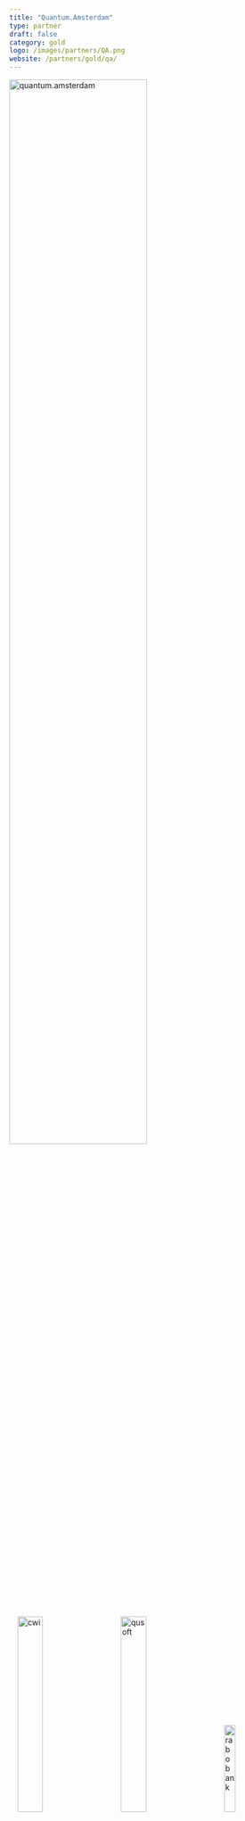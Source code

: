 ```yaml
---
title: "Quantum.Amsterdam"
type: partner
draft: false
category: gold
logo: /images/partners/QA.png
website: /partners/gold/qa/
---
```

<a href="https://quantum.amsterdam" target="_blank"><img src="/images/partners/quantum.amsterdam.png" style="height:auto;width:70%" alt="quantum.amsterdam" title="quantum.amsterdam"></img></a>

<a href="https://www.cwi.nl" target="_blank"><img src="/images/partners/cwi.png" style="height:auto;width:30%;margin:3%;" alt="cwi" title="cwi" ></img></a>
<a href="https://www.qusoft.org" target="_blank"><img src="/images/partners/qusoft.jpg" style="height:auto;width:30%;margin:3%;" alt="qusoft" title="qusoft"></img></a>
<a href="https://www.rabobank.nl" target="_blank"><img src="/images/partners/Rabobank.png" style="height:auto;width:20%;margin:3%;" alt="rabobank" title="rabobank"></img></a>

<a href="https://www.uva.nl" target="_blank"><img src="/images/partners/uva.png" style="height:auto;width:18%;margin:3%;" alt="UvA" title="UvA"></img></a>
<a href="https://www.hva.nl" target="_blank"><img src="/images/partners/hva.png" style="height:auto;width:50%;margin:3%;" alt="HvA" title="HvA"></img></a>
